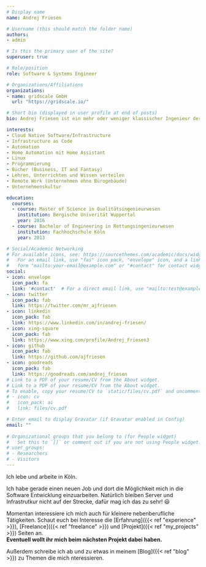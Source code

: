 ```yaml
---
# Display name
name: Andrej Friesen

# Username (this should match the folder name)
authors:
- admin

# Is this the primary user of the site?
superuser: true

# Role/position
role: Software & Systems Engineer

# Organizations/Affiliations
organizations:
- name: gridscale GmbH
  url: "https://gridscale.io/"

# Short bio (displayed in user profile at end of posts)
bio: Andrej Friesen ist ein mehr oder weniger klassischer Ingenieur der seinen Weg in die IT, seiner Leidenschaft, gegangen ist.

interests:
- Cloud Native Software/Infrastructure
- Infrastructure as Code
- Automation
- Home Automation mit Home Assistant
- Linux
- Programmierung
- Bücher (Business, IT and Fantasy)
- Lehren, Unterrichten und Wissen verteilen
- Remote Work (Unternehmen ohne Bürogebäude)
- Unternehmenskultur

education:
  courses:
  - course: Master of Science in Qualitätsingenieurwesen
    institution: Bergische Univerität Wuppertal
    year: 2016
  - course: Bachelor of Engineering in Rettungsingenieurwesen
    institution: Fachhochschule Köln
    year: 2013

# Social/Academic Networking
# For available icons, see: https://sourcethemes.com/academic/docs/widgets/#icons
#   For an email link, use "fas" icon pack, "envelope" icon, and a link in the
#   form "mailto:your-email@example.com" or "#contact" for contact widget.
social:
- icon: envelope
  icon_pack: fa
  link: '#contact'  # For a direct email link, use "mailto:test@example.org".
- icon: twitter
  icon_pack: fab
  link: https://twitter.com/mr_ajfriesen
- icon: linkedin
  icon_pack: fab
  link: https://www.linkedin.com/in/andrej-friesen/
- icon: xing-square
  icon_pack: fab
  link: https://www.xing.com/profile/Andrej_Friesen3
- icon: github
  icon_pack: fab
  link: https://github.com/ajfriesen
- icon: goodreads
  icon_pack: fab
  link: https://goodreads.com/andrej_friesen
# Link to a PDF of your resume/CV from the About widget.
# Link to a PDF of your resume/CV from the About widget.
# To enable, copy your resume/CV to `static/files/cv.pdf` and uncomment the lines below.  
# - icon: cv
#   icon_pack: ai
#   link: files/cv.pdf

# Enter email to display Gravatar (if Gravatar enabled in Config)
email: ""
  
# Organizational groups that you belong to (for People widget)
#   Set this to `[]` or comment out if you are not using People widget.  
# user_groups:
# - Researchers
# - Visitors
---
```


Ich lebe und arbeite in Köln.

Ich habe gerade einen neuen Job und dort die Möglichkeit mich in die Software Entwicklung einzuarbeiten. Natürlich bleiben Server und Infrastrutkur nicht auf der Strecke, dafür mag ich das zu sehr! :smiley:

Momentan interessiere ich mich auch für kleinere nebenberufliche Tätigkeiten.
Schaut euch bei Interesse die [Erfahrung]({{< ref "experience" >}}), [Freelance]({{< ref "freelance" >}}) und [Projekt]({{< ref "my_projects" >}}) Seiten an.  
**Eventuell wollt ihr mich beim nächsten Projekt dabei haben.**

Außerdem schreibe ich ab und zu etwas in meinem [Blog]({{< ref "blog" >}}) zu Themen die mich nteressieren.
